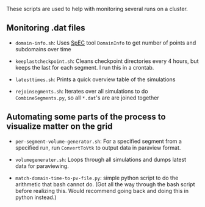 These scripts are used to help with monitoring several runs on a cluster.

## Monitoring .dat files

* `domain-info.sh`: Uses [SpEC](https://www.black-holes.org/SpEC.html) tool `DomainInfo` to get number of points and subdomains over time

* `keeplastcheckpoint.sh`: Cleans checkpoint directories every 4 hours, but keeps the last for each segment.  I run this in a crontab.

* `latesttimes.sh`: Prints a quick overview table of the simulations

* `rejoinsegments.sh`: Iterates over all simulations to do `CombineSegments.py`, so all `*.dat`'s are are joined together

## Automating some parts of the process to visualize matter on the grid

* `per-segment-volume-generator.sh`: For a specified segment from a specified run, run `ConvertToVtk` to output data in paraview format.

* `volumegenerater.sh`: Loops through all simulations and dumps latest data for paraviewing.

* `match-domain-time-to-pv-file.py`: simple python script to do the arithmetic that bash cannot do.  (Got all the way through the bash script before realizing this.  Would recommend going back and doing this in python instead.)

